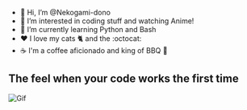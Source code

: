 - 👋 Hi, I’m @Nekogami-dono
- 👀 I’m interested in coding stuff and watching Anime!
- 🌱 I’m currently learning Python and Bash
- :heart: I love my cats :cat2: and the :octocat:
- :coffee: I'm a coffee aficionado and king of BBQ 🥩

## The feel when your code works the first time 


![Gif](babygitlow.gif)



<!---
Nekogami-dono/Nekogami-dono is a ✨ special ✨ repository because its `README.md` (this file) appears on your GitHub profile.
You can click the Preview link to take a look at your changes.
--->
